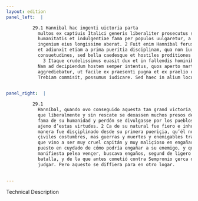 ```yaml
---
layout: edition
panel_left:  |

          29.1 Hannibal hac ingenti uictoria parta
            multos ex captiuis Italici generis liberaliter prosecutus sine precio dimitti iussit, ut
            humanitatis et indulgentiae fama per populos uulgaretur, a quibus tamen uirtutibus
            ingenium eius longissime aberat. 2 Fuit enim Hannibal ferus immanisque natura
            et adiunxit etiam a prima pueritia disciplinam, qua non iura non leges non ciuiles
            consuetudines, sed bella caedesque et hostiles proditiones tractare didicerat.
              3 Itaque crudelissimus euasit dux et in fallendis hominibus callidissimus.
            Nam ad decipiendum hostem semper intentus, quos aperto marte superare non poterat, dolis
            aggrediebatur, ut facile ex praesenti pugna et ex praelio quod antea cum Sempronio ad
            Trebiam commisit, possumus iudicare. Sed haec in alium locum differantur.
        

panel_right:  |

          29.1
            Hanníbal, quando ovo conseguido aquesta tan grand victoria, mandó
            que liberalmente y sin rescate se dexassen muchos presos del nombre ytálico porque la
            fama de su humanidad y perdón se divulgasse por los pueblos, aunque su ingenio era muy
            ajeno d’estas virtudes. 2 Ca de su natural fue fiero e inhumano, y de tal
            manera fue disçiplinado desde su primera pueriçia, qu’él no avía aprendido leyes nin
            çiviles costumbres, mas guerras y muertes y enemigables trayçiones. 3 Assí
            que vino a ser muy cruel capitán y muy maliçioso en engañar a los ombres, y siempre
            puesto en cuydado de cómo podría engañar a su enemigo, y quando ya no podiesse por
            manifiesta pelea vençer, buscava engaños, segund de ligero pareçió en la presente
            batalla, y de la que antes cometió contra Sempronio çerca del río Trebia lo podemos
            judgar. Pero aquesto se diffiera para en otro logar.
        

---
```


 Technical Description 

        